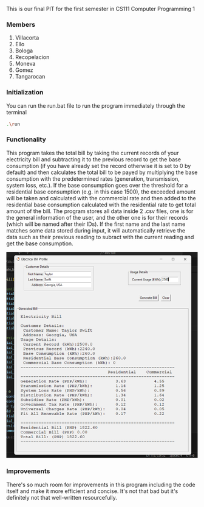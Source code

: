 This is our final PIT for the first semester in CS111 Computer Programming 1

### Members
<ol>
  <li>Villacorta</li>
  <li>Ello</li>
  <li>Bologa</li>
  <li>Recopelacion</li>
  <li>Moneva</li>
  <li>Gomez</li>
  <li>Tangarocan</li>
</ol>

### Initialization
You can run the run.bat file to run the program immediately through the terminal
```bash
.\run
```

### Functionality
<p>
  This program takes the total bill by taking the current records of your electricity bill
and subtracting it to the previous record to get the base consumption (if you have already set the record otherwise it is set 
to 0 by default) and then calculates the total bill to be payed by multiplying the base consumption with the predetermined rates (generation, transmission, system loss, etc.). If the base consumption goes over the threshold for a residential base consumption (e.g. in this case 1500), the exceeded amount will be taken and calculated with the commercial rate and then added to the residential base consumption calculated with the residential rate to get total amount of the bill. The program stores all data inside 2 .csv files, one is for the general information of the user, and the other one is for their records (which will be named after their IDs). If the first name and the last name matches some data stored during input, it will automatically retrieve the data such as their previous reading to subract with the current reading and get the base consumption.  
</p>

![menu](https://github.com/jooecoodes/elec-bill/blob/master/assets/showcase.png?raw=true)

### Improvements
There's so much room for improvements in this program including the code itself and make it more efficient and concise. It's not that bad but it's definitely not that well-written resourcefully.